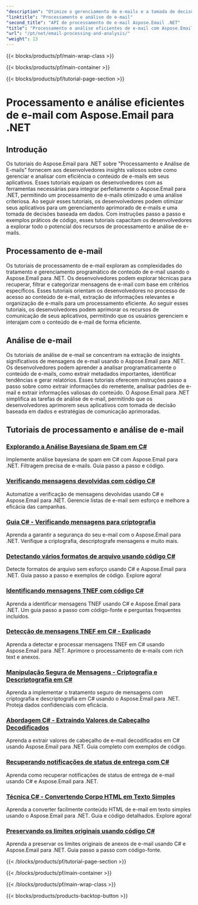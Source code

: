 ```yaml
---
"description": "Otimize o gerenciamento de e-mails e a tomada de decisões do seu aplicativo com os tutoriais do Aspose.Email para .NET sobre processamento otimizado de e-mails e análises criteriosas. Aprenda a recuperar, organizar e analisar conteúdo de e-mails programaticamente. Explore exemplos práticos para comunicação aprimorada e estratégias baseadas em dados."
"linktitle": "Processamento e análise de e-mail"
"second_title": "API de processamento de e-mail Aspose.Email .NET"
"title": "Processamento e análise eficientes de e-mail com Aspose.Email para .NET"
"url": "/pt/net/email-processing-and-analysis/"
"weight": 13
---
```


{{< blocks/products/pf/main-wrap-class >}}

{{< blocks/products/pf/main-container >}}

{{< blocks/products/pf/tutorial-page-section >}}

# Processamento e análise eficientes de e-mail com Aspose.Email para .NET


## Introdução

Os tutoriais do Aspose.Email para .NET sobre "Processamento e Análise de E-mails" fornecem aos desenvolvedores insights valiosos sobre como gerenciar e analisar com eficiência o conteúdo de e-mails em seus aplicativos. Esses tutoriais equipam os desenvolvedores com as ferramentas necessárias para integrar perfeitamente o Aspose.Email para .NET, permitindo um processamento de e-mails otimizado e uma análise criteriosa. Ao seguir esses tutoriais, os desenvolvedores podem otimizar seus aplicativos para um gerenciamento aprimorado de e-mails e uma tomada de decisões baseada em dados. Com instruções passo a passo e exemplos práticos de código, esses tutoriais capacitam os desenvolvedores a explorar todo o potencial dos recursos de processamento e análise de e-mails.

## Processamento de e-mail

Os tutoriais de processamento de e-mail exploram as complexidades do tratamento e gerenciamento programático de conteúdo de e-mail usando o Aspose.Email para .NET. Os desenvolvedores podem explorar técnicas para recuperar, filtrar e categorizar mensagens de e-mail com base em critérios específicos. Esses tutoriais orientam os desenvolvedores no processo de acesso ao conteúdo de e-mail, extração de informações relevantes e organização de e-mails para um processamento eficiente. Ao seguir esses tutoriais, os desenvolvedores podem aprimorar os recursos de comunicação de seus aplicativos, permitindo que os usuários gerenciem e interajam com o conteúdo de e-mail de forma eficiente.

## Análise de e-mail

Os tutoriais de análise de e-mail se concentram na extração de insights significativos de mensagens de e-mail usando o Aspose.Email para .NET. Os desenvolvedores podem aprender a analisar programaticamente o conteúdo de e-mails, como extrair metadados importantes, identificar tendências e gerar relatórios. Esses tutoriais oferecem instruções passo a passo sobre como extrair informações do remetente, analisar padrões de e-mail e extrair informações valiosas do conteúdo. O Aspose.Email para .NET simplifica as tarefas de análise de e-mail, permitindo que os desenvolvedores aprimorem seus aplicativos com tomada de decisão baseada em dados e estratégias de comunicação aprimoradas.

## Tutoriais de processamento e análise de e-mail
### [Explorando a Análise Bayesiana de Spam em C#](./exploring-bayesian-spam-analysis-in-csharp/)
Implemente análise bayesiana de spam em C# com Aspose.Email para .NET. Filtragem precisa de e-mails. Guia passo a passo e código.
### [Verificando mensagens devolvidas com código C#](./verifying-bounced-messages-with-csharp-code/)
Automatize a verificação de mensagens devolvidas usando C# e Aspose.Email para .NET. Gerencie listas de e-mail sem esforço e melhore a eficácia das campanhas. 
### [Guia C# - Verificando mensagens para criptografia](./csharp-guide-checking-messages-for-encryption/)
Aprenda a garantir a segurança do seu e-mail com o Aspose.Email para .NET. Verifique a criptografia, descriptografe mensagens e muito mais.
### [Detectando vários formatos de arquivo usando código C#](./detecting-various-file-formats-using-csharp-code/)
Detecte formatos de arquivo sem esforço usando C# e Aspose.Email para .NET. Guia passo a passo e exemplos de código. Explore agora!
### [Identificando mensagens TNEF com código C#](./identifying-tnef-messages-with-csharp-code/)
Aprenda a identificar mensagens TNEF usando C# e Aspose.Email para .NET. Um guia passo a passo com código-fonte e perguntas frequentes incluídos.
### [Detecção de mensagens TNEF em C# - Explicado](./tnef-message-detection-in-csharp-explained/)
Aprenda a detectar e processar mensagens TNEF em C# usando Aspose.Email para .NET. Aprimore o processamento de e-mails com rich text e anexos.
### [Manipulação Segura de Mensagens - Criptografia e Descriptografia em C#](./secure-message-handling-encryption-and-decryption-in-csharp/)
Aprenda a implementar o tratamento seguro de mensagens com criptografia e descriptografia em C# usando o Aspose.Email para .NET. Proteja dados confidenciais com eficácia.
### [Abordagem C# - Extraindo Valores de Cabeçalho Decodificados](./csharp-approach-extracting-decoded-header-values/)
Aprenda a extrair valores de cabeçalho de e-mail decodificados em C# usando Aspose.Email para .NET. Guia completo com exemplos de código.
### [Recuperando notificações de status de entrega com C#](./retrieving-delivery-status-notifications-with-csharp/)
Aprenda como recuperar notificações de status de entrega de e-mail usando C# e Aspose.Email para .NET.
### [Técnica C# - Convertendo Corpo HTML em Texto Simples](./csharp-technique-converting-html-body-to-plain-text/)
Aprenda a converter facilmente conteúdo HTML de e-mail em texto simples usando o Aspose.Email para .NET. Guia e código detalhados. Explore agora!
### [Preservando os limites originais usando código C#](./preserving-original-boundaries-using-csharp-code/)
Aprenda a preservar os limites originais de anexos de e-mail usando C# e Aspose.Email para .NET. Guia passo a passo com código-fonte.

{{< /blocks/products/pf/tutorial-page-section >}}

{{< /blocks/products/pf/main-container >}}

{{< /blocks/products/pf/main-wrap-class >}}

{{< blocks/products/products-backtop-button >}}